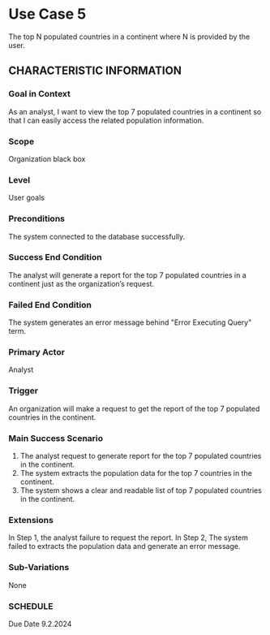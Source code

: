 # Use Case 5
The top N populated countries in a continent where N is provided by the user.
## CHARACTERISTIC INFORMATION
### Goal in Context
As an analyst, I want to view the top 7 populated countries in a continent so that I can easily access the related population information.
### Scope
Organization black box
### Level
User goals
### Preconditions
The system connected to the database successfully.
### Success End Condition
The analyst will generate a report for the top 7 populated countries in a continent just as the organization’s request.
### Failed End Condition
The system generates an error message behind "Error Executing Query" term.
### Primary Actor
Analyst
### Trigger
An organization will make a request to get the report of the top 7 populated countries in the continent. 
### Main Success Scenario
1.  The analyst request to generate report for the top 7 populated countries in the continent.
2.  The system extracts the population data for the top 7 countries in the continent.
3.  The system shows a clear and readable list of top 7 populated countries in the continent. 
### Extensions
In Step 1, the analyst failure to request the report.
In Step 2, The system failed to extracts the population data and generate an error message.
### Sub-Variations
None
### SCHEDULE
Due Date 9.2.2024

